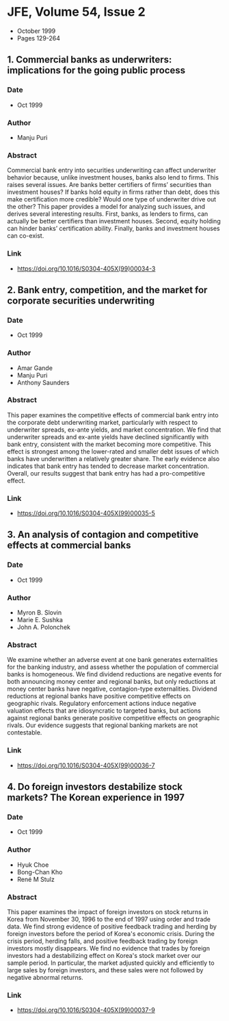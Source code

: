 # JFE, Volume 54, Issue 2
- October 1999
- Pages 129-264

## 1. Commercial banks as underwriters: implications for the going public process
### Date
- Oct 1999
### Author
- Manju Puri
### Abstract
Commercial bank entry into securities underwriting can affect underwriter behavior because, unlike investment houses, banks also lend to firms. This raises several issues. Are banks better certifiers of firms’ securities than investment houses? If banks hold equity in firms rather than debt, does this make certification more credible? Would one type of underwriter drive out the other? This paper provides a model for analyzing such issues, and derives several interesting results. First, banks, as lenders to firms, can actually be better certifiers than investment houses. Second, equity holding can hinder banks’ certification ability. Finally, banks and investment houses can co-exist.
### Link
- https://doi.org/10.1016/S0304-405X(99)00034-3

## 2. Bank entry, competition, and the market for corporate securities underwriting
### Date
- Oct 1999
### Author
- Amar Gande
- Manju Puri
- Anthony Saunders
### Abstract
This paper examines the competitive effects of commercial bank entry into the corporate debt underwriting market, particularly with respect to underwriter spreads, ex-ante yields, and market concentration. We find that underwriter spreads and ex-ante yields have declined significantly with bank entry, consistent with the market becoming more competitive. This effect is strongest among the lower-rated and smaller debt issues of which banks have underwritten a relatively greater share. The early evidence also indicates that bank entry has tended to decrease market concentration. Overall, our results suggest that bank entry has had a pro-competitive effect.
### Link
- https://doi.org/10.1016/S0304-405X(99)00035-5

## 3. An analysis of contagion and competitive effects at commercial banks
### Date
- Oct 1999
### Author
- Myron B. Slovin
- Marie E. Sushka
- John A. Polonchek
### Abstract
We examine whether an adverse event at one bank generates externalities for the banking industry, and assess whether the population of commercial banks is homogeneous. We find dividend reductions are negative events for both announcing money center and regional banks, but only reductions at money center banks have negative, contagion-type externalities. Dividend reductions at regional banks have positive competitive effects on geographic rivals. Regulatory enforcement actions induce negative valuation effects that are idiosyncratic to targeted banks, but actions against regional banks generate positive competitive effects on geographic rivals. Our evidence suggests that regional banking markets are not contestable.
### Link
- https://doi.org/10.1016/S0304-405X(99)00036-7

## 4. Do foreign investors destabilize stock markets? The Korean experience in 1997
### Date
- Oct 1999
### Author
- Hyuk Choe
- Bong-Chan Kho
- René M Stulz
### Abstract
This paper examines the impact of foreign investors on stock returns in Korea from November 30, 1996 to the end of 1997 using order and trade data. We find strong evidence of positive feedback trading and herding by foreign investors before the period of Korea's economic crisis. During the crisis period, herding falls, and positive feedback trading by foreign investors mostly disappears. We find no evidence that trades by foreign investors had a destabilizing effect on Korea's stock market over our sample period. In particular, the market adjusted quickly and efficiently to large sales by foreign investors, and these sales were not followed by negative abnormal returns.
### Link
- https://doi.org/10.1016/S0304-405X(99)00037-9

